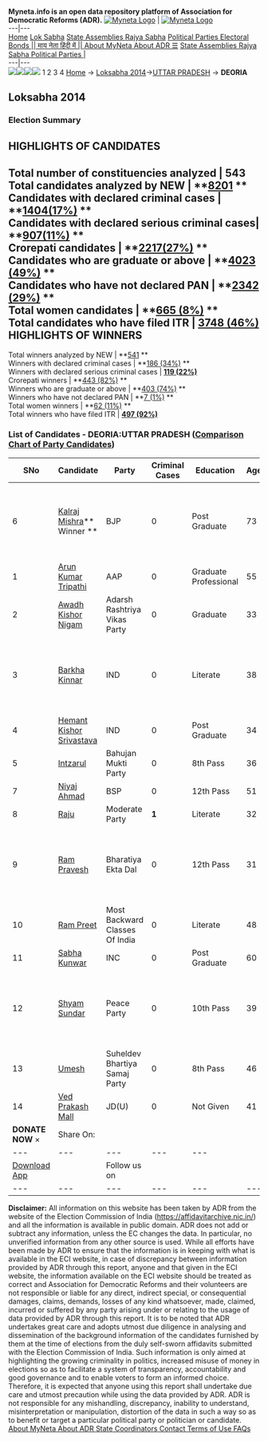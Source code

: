 **Myneta.info is an open data repository platform of Association for Democratic Reforms (ADR).**
[![Myneta Logo](https://www.myneta.info/lib/img/myneta-logo.png)](https://www.myneta.info/) | [![Myneta Logo](https://www.myneta.info/lib/img/adr-logo.png)](https://adrindia.org)  
---|---  
[Home](https://www.myneta.info/) [Lok Sabha](https://www.myneta.info/#ls "Lok Sabha") [ State Assemblies ](https://www.myneta.info/#sa "State Assemblies") [Rajya Sabha](https://www.myneta.info/#rs "Rajya Sabha") [Political Parties ](https://www.myneta.info/party "Political Parties") [ Electoral Bonds ](https://www.myneta.info/electoral_bonds "Electoral Bonds") [ || माय नेता हिंदी में || ](https://translate.google.co.in/translate?prev=hp&hl=en&js=y&u=www.myneta.info&sl=en&tl=hi&history_state0=) [ About MyNeta ](https://adrindia.org/content/about-myneta) [ About ADR ](https://adrindia.org/about-adr/who-we-are) [☰](javascript:void\(0\))
[ State Assemblies ](https://www.myneta.info/#sa "State Assemblies") [ Rajya Sabha ](https://www.myneta.info/#rs "Rajya Sabha") [ Political Parties ](https://www.myneta.info/party "Political Parties")
|   
---|---  
![](https://www.myneta.info/lib/img/banner/banner-1.png)![](https://www.myneta.info/lib/img/banner/banner-2.png)![](https://www.myneta.info/lib/img/banner/banner-3.png)![](https://www.myneta.info/lib/img/banner/banner-4.png)
1  2  3  4 
[Home](https://www.myneta.info/) → [Loksabha 2014](https://www.myneta.info/ls2014/)→[UTTAR PRADESH](https://www.myneta.info/ls2014/index.php?action=show_constituencies&state_id=24) → **DEORIA**
### 
## Loksabha 2014
###  Election Summary 
HIGHLIGHTS OF CANDIDATES  
---  
Total number of constituencies analyzed |  543   
Total candidates analyzed by NEW | **[8201](https://www.myneta.info/ls2014/index.php?action=summary&subAction=candidates_analyzed&sort=candidate#summary) **  
Candidates with declared criminal cases | **[1404(17%)](https://www.myneta.info/ls2014/index.php?action=summary&subAction=crime&sort=candidate#summary) **  
Candidates with declared serious criminal cases| **[907(11%)](https://www.myneta.info/ls2014/index.php?action=summary&subAction=serious_crime&sort=candidate#summary) **  
Crorepati candidates | **[2217(27%)](https://www.myneta.info/ls2014/index.php?action=summary&subAction=crorepati&sort=candidate#summary) **  
Candidates who are graduate or above | **[4023 (49%)](https://www.myneta.info/ls2014/index.php?action=summary&subAction=education&sort=candidate#summary) **  
Candidates who have not declared PAN | **[2342 (29%)](https://www.myneta.info/ls2014/index.php?action=summary&subAction=without_pan&sort=candidate#summary) **  
Total women candidates | **[665 (8%)](https://www.myneta.info/ls2014/index.php?action=summary&subAction=women_candidate&sort=candidate#summary) **  
Total candidates who have filed ITR | [**3748 (46%)**](https://www.myneta.info/ls2014/index.php?action=summary&subAction=filed_itr&sort=candidate#summary)  
HIGHLIGHTS OF WINNERS  
---  
Total winners analyzed by NEW | **[541](https://www.myneta.info/ls2014/index.php?action=summary&subAction=winner_analyzed&sort=candidate#summary) **  
Winners with declared criminal cases | **[186 (34%)](https://www.myneta.info/ls2014/index.php?action=summary&subAction=winner_crime&sort=candidate#summary) **  
Winners with declared serious criminal cases | **[119 (22%)](https://www.myneta.info/ls2014/index.php?action=summary&subAction=winner_serious_crime&sort=candidate#summary)**  
Crorepati winners | **[443 (82%)](https://www.myneta.info/ls2014/index.php?action=summary&subAction=winner_crorepati&sort=candidate#summary) **  
Winners who are graduate or above | **[403 (74%)](https://www.myneta.info/ls2014/index.php?action=summary&subAction=winner_education&sort=candidate#summary) **  
Winners who have not declared PAN | **[7 (1%)](https://www.myneta.info/ls2014/index.php?action=summary&subAction=winner_without_pan&sort=candidate#summary) **  
Total women winners | **[62 (11%)](https://www.myneta.info/ls2014/index.php?action=summary&subAction=winner_women&sort=candidate#summary) **  
Total winners who have filed ITR | [**497 (92%)**](https://www.myneta.info/ls2014/index.php?action=summary&subAction=winner_filed_itr&sort=candidate#summary)  
### List of Candidates - DEORIA:UTTAR PRADESH ([Comparison Chart of Party Candidates](https://www.myneta.info/ls2014/comparisonchart.php?constituency_id=93))
SNo | Candidate| Party| Criminal Cases| Education| Age| Total Assets| Liabilities  
---|---|---|---|---|---|---|---  
6  | [Kalraj Mishra](https://www.myneta.info/ls2014/candidate.php?candidate_id=9684)** Winner ** | BJP | 0 | Post Graduate| 73 | ![](https://myneta.info/image_v2.php?myneta_folder=ls2014&candidate_id=9684&col=ta) | ![](https://myneta.info/image_v2.php?myneta_folder=ls2014&candidate_id=9684&col=lia)  
1  | [Arun Kumar Tripathi](https://www.myneta.info/ls2014/candidate.php?candidate_id=9228) | AAP | 0 | Graduate Professional| 55 | Rs 2,62,82,936 ~ 2 Crore+ | Rs 0 ~   
2  | [Awadh Kishor Nigam](https://www.myneta.info/ls2014/candidate.php?candidate_id=9552) | Adarsh Rashtriya Vikas Party | 0 | Graduate| 33 | Rs 85,000 ~ 85 Thou+ | Rs 0 ~   
3  | [Barkha Kinnar](https://www.myneta.info/ls2014/candidate.php?candidate_id=9549) | IND | 0 | Literate| 38 | ![](https://myneta.info/image_v2.php?myneta_folder=ls2014&candidate_id=9549&col=ta) | ![](https://myneta.info/image_v2.php?myneta_folder=ls2014&candidate_id=9549&col=lia)  
4  | [Hemant Kishor Srivastava](https://www.myneta.info/ls2014/candidate.php?candidate_id=9551) | IND | 0 | Post Graduate| 34 | Rs 2,69,500 ~ 2 Lacs+ | Rs 20,284 ~ 20 Thou+  
5  | [Intzarul](https://www.myneta.info/ls2014/candidate.php?candidate_id=9568) | Bahujan Mukti Party | 0 | 8th Pass| 36 | Rs 6,15,000 ~ 6 Lacs+ | Rs 1,70,000 ~ 1 Lacs+  
7  | [Niyaj Ahmad](https://www.myneta.info/ls2014/candidate.php?candidate_id=9232) | BSP | 0 | 12th Pass| 51 | Rs 3,63,06,005 ~ 3 Crore+ | Rs 18,33,575 ~ 18 Lacs+  
8  | [Raju](https://www.myneta.info/ls2014/candidate.php?candidate_id=9555) | Moderate Party | **1** | Literate| 32 | Rs 2,16,000 ~ 2 Lacs+ | Rs 0 ~   
9  | [Ram Pravesh](https://www.myneta.info/ls2014/candidate.php?candidate_id=9557) | Bharatiya Ekta Dal | 0 | 12th Pass| 31 | ![](https://myneta.info/image_v2.php?myneta_folder=ls2014&candidate_id=9557&col=ta) | ![](https://myneta.info/image_v2.php?myneta_folder=ls2014&candidate_id=9557&col=lia)  
10  | [Ram Preet](https://www.myneta.info/ls2014/candidate.php?candidate_id=9563) | Most Backward Classes Of India | 0 | Literate| 48 | Rs 5,97,639 ~ 5 Lacs+ | Rs 0 ~   
11  | [Sabha Kunwar](https://www.myneta.info/ls2014/candidate.php?candidate_id=9233) | INC | 0 | Post Graduate| 60 | Rs 48,97,276 ~ 48 Lacs+ | Rs 5,44,512 ~ 5 Lacs+  
12  | [Shyam Sundar](https://www.myneta.info/ls2014/candidate.php?candidate_id=9556) | Peace Party | 0 | 10th Pass| 39 | ![](https://myneta.info/image_v2.php?myneta_folder=ls2014&candidate_id=9556&col=ta) | ![](https://myneta.info/image_v2.php?myneta_folder=ls2014&candidate_id=9556&col=lia)  
13  | [Umesh](https://www.myneta.info/ls2014/candidate.php?candidate_id=9554) | Suheldev Bhartiya Samaj Party | 0 | 8th Pass| 46 | Rs 1,44,42,000 ~ 1 Crore+ | Rs 0 ~   
14  | [Ved Prakash Mall](https://www.myneta.info/ls2014/candidate.php?candidate_id=9229) | JD(U) | 0 | Not Given| 41 | Rs 84,27,012 ~ 84 Lacs+ | Rs 11,30,000 ~ 11 Lacs+  
|  **DONATE NOW** × |  Share On:  | [](https://api.whatsapp.com/send?text=https%3A%2F%2Fmyneta.info%2Fpunjab2022%2Findex.php%3Faction%3Dshow_constituencies%26state_id%3D19) | [](https://www.facebook.com/sharer/sharer.php?u=https%3A%2F%2Fmyneta.info%2Fpunjab2022%2Findex.php%3Faction%3Dshow_constituencies%26state_id%3D19) | [](https://twitter.com/share?url=https%3A%2F%2Fmyneta.info%2Fpunjab2022%2Findex.php%3Faction%3Dshow_constituencies%26state_id%3D19)  
---|---|---|---|---  
| [ Download App ](https://play.google.com/store/apps/details?id=com.webrosoft.myneta1&pcampaignid=pcampaignidMKT-Other-global-all-co-prtnr-py-PartBadge-Mar2515-1) | [](https://play.google.com/store/apps/details?id=com.webrosoft.myneta1&pcampaignid=pcampaignidMKT-Other-global-all-co-prtnr-py-PartBadge-Mar2515-1) |  Follow us on  | [](https://www.facebook.com/adrindia.org/) | [](https://twitter.com/adrspeaks) | [](https://groups.google.com/g/national-election-watch?hl=en&pli=1) | [](https://www.instagram.com/adrspeaks/) | [](https://www.youtube.com/user/adrspeaks) | [](https://sharechat.com/profile/adrspeaks)  
---|---|---|---|---|---|---|---|---  
**Disclaimer:** All information on this website has been taken by ADR from the website of the Election Commission of India (https://affidavitarchive.nic.in/) and all the information is available in public domain. ADR does not add or subtract any information, unless the EC changes the data. In particular, no unverified information from any other source is used. While all efforts have been made by ADR to ensure that the information is in keeping with what is available in the ECI website, in case of discrepancy between information provided by ADR through this report, anyone and that given in the ECI website, the information available on the ECI website should be treated as correct and Association for Democratic Reforms and their volunteers are not responsible or liable for any direct, indirect special, or consequential damages, claims, demands, losses of any kind whatsoever, made, claimed, incurred or suffered by any party arising under or relating to the usage of data provided by ADR through this report. It is to be noted that ADR undertakes great care and adopts utmost due diligence in analysing and dissemination of the background information of the candidates furnished by them at the time of elections from the duly self-sworn affidavits submitted with the Election Commission of India. Such information is only aimed at highlighting the growing criminality in politics, increased misuse of money in elections so as to facilitate a system of transparency, accountability and good governance and to enable voters to form an informed choice. Therefore, it is expected that anyone using this report shall undertake due care and utmost precaution while using the data provided by ADR. ADR is not responsible for any mishandling, discrepancy, inability to understand, misinterpretation or manipulation, distortion of the data in such a way so as to benefit or target a particular political party or politician or candidate. 
[ About MyNeta ](https://adrindia.org/content/about-myneta) [ About ADR ](https://adrindia.org/about-adr/who-we-are) [ State Coordinators ](https://adrindia.org/about-adr/state-coordinators) [ Contact ](https://adrindia.org/contact-us) [ Terms of Use ](https://adrindia.org/content/adr-terms-use) [ FAQs ](https://adrindia.org/content/faqs)
